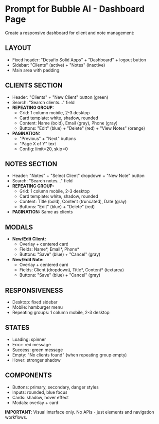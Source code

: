 # Prompt for Bubble AI - Dashboard Page

Create a responsive dashboard for client and note management:

## LAYOUT
- Fixed header: "Desafio Solid Apps" + "Dashboard" + logout button
- Sidebar: "Clients" (active) + "Notes" (inactive)
- Main area with padding

## CLIENTS SECTION
- Header: "Clients" + "New Client" button (green)
- Search: "Search clients..." field
- **REPEATING GROUP:**
  - Grid: 1 column mobile, 2-3 desktop
  - Card template: white, shadow, rounded
  - Content: Name (bold), Email (gray), Phone (gray)
  - Buttons: "Edit" (blue) + "Delete" (red) + "View Notes" (orange)
- **PAGINATION:**
  - "Previous" + "Next" buttons
  - "Page X of Y" text
  - Config: limit=20, skip=0

## NOTES SECTION
- Header: "Notes" + "Select Client" dropdown + "New Note" button
- Search: "Search notes..." field
- **REPEATING GROUP:**
  - Grid: 1 column mobile, 2-3 desktop
  - Card template: white, shadow, rounded
  - Content: Title (bold), Content (truncated), Date (gray)
  - Buttons: "Edit" (blue) + "Delete" (red)
- **PAGINATION:** Same as clients

## MODALS
- **New/Edit Client:**
  - Overlay + centered card
  - Fields: Name*, Email*, Phone*
  - Buttons: "Save" (blue) + "Cancel" (gray)
- **New/Edit Note:**
  - Overlay + centered card
  - Fields: Client (dropdown), Title*, Content* (textarea)
  - Buttons: "Save" (blue) + "Cancel" (gray)

## RESPONSIVENESS
- Desktop: fixed sidebar
- Mobile: hamburger menu
- Repeating groups: 1 column mobile, 2-3 desktop

## STATES
- Loading: spinner
- Error: red message
- Success: green message
- Empty: "No clients found" (when repeating group empty)
- Hover: stronger shadow

## COMPONENTS
- Buttons: primary, secondary, danger styles
- Inputs: rounded, blue focus
- Cards: shadow, hover effect
- Modals: overlay + card

**IMPORTANT**: Visual interface only. No APIs - just elements and navigation workflows.
